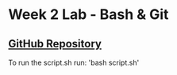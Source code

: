 # Week 2 Lab - Bash & Git
[GitHub Repository](https://github.com/daviddbyrd/Lab-devops-week2)
---
To run the script.sh run: 'bash script.sh'
